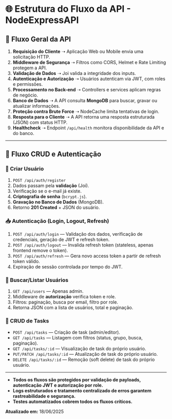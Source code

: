 # 🌐 Estrutura do Fluxo da API - NodeExpressAPI

## 📌 Fluxo Geral da API

1. **Requisição do Cliente** ➝ Aplicação Web ou Mobile envia uma solicitação HTTP.
2. **Middleware de Segurança** ➝ Filtros como CORS, Helmet e Rate Limiting protegem a API.
3. **Validação de Dados** ➝ Joi valida a integridade dos inputs.
4. **Autenticação e Autorização** ➝ Usuários autenticam via JWT, com roles e permissões.
5. **Processamento no Back-end** ➝ Controllers e services aplicam regras de negócio.
6. **Banco de Dados** ➝ A API consulta **MongoDB** para buscar, gravar ou atualizar informações.
7. **Proteção contra Brute Force** ➝ NodeCache limita tentativas de login.
8. **Resposta para o Cliente** ➝ A API retorna uma resposta estruturada (JSON) com status HTTP.
9. **Healthcheck** ➝ Endpoint `/api/health` monitora disponibilidade da API e do banco.

---

## 🔄 Fluxo CRUD e Autenticação

### 💾 Criar Usuário

1. `POST /api/auth/register`
2. Dados passam pela **validação** (Joi).
3. Verificação se o e-mail já existe.
4. **Criptografia de senha** (`bcrypt.js`).
5. **Gravação no Banco de Dados** (MongoDB).
6. Retorno **201 Created** + JSON do usuário.

### 📥 Autenticação (Login, Logout, Refresh)

1. `POST /api/auth/login` — Validação dos dados, verificação de credenciais, geração de JWT e refresh token.
2. `POST /api/auth/logout` — Invalida refresh token (stateless, apenas frontend remove o token).
3. `POST /api/auth/refresh` — Gera novo access token a partir de refresh token válido.
4. Expiração de sessão controlada por tempo do JWT.

### 📌 Buscar/Listar Usuários

1. `GET /api/users` — Apenas admin.
2. Middleware de **autorização** verifica token e role.
3. Filtros: paginação, busca por email, filtro por role.
4. Retorna JSON com a lista de usuários, total e paginação.

### 📌 CRUD de Tasks

- `POST /api/tasks` — Criação de task (admin/editor).
- `GET /api/tasks` — Listagem com filtros (status, grupo, busca, paginação).
- `GET /api/tasks/:id` — Visualização de task do próprio usuário.
- `PUT/PATCH /api/tasks/:id` — Atualização de task do próprio usuário.
- `DELETE /api/tasks/:id` — Remoção (soft delete) de task do próprio usuário.

---

- **Todos os fluxos são protegidos por validação de payloads, autenticação JWT e autorização por role.**
- **Logs estruturados e tratamento centralizado de erros garantem rastreabilidade e segurança.**
- **Testes automatizados cobrem todos os fluxos críticos.**

**Atualizado em:** 18/06/2025

